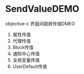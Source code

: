 # SendValueDEMO
objective-c 界面间跳转传值DMEO
1. 属性传值
2. 代理传值
3. Block传值
4. 通知中心传值
5. 全局变量传值
6. UserDefault传值


